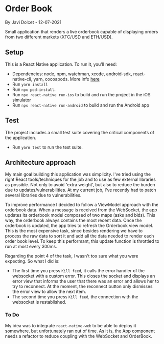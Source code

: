 # Order Book

By Javi Dolcet - 12-07-2021

Small application that renders a live orderbook capable of displaying orders from two different markets (XTC/USD and ETH/USD).

## Setup

This is a React Native application. To run it, you'll need:

- Dependencies: node, npm, watchman, xcode, android-sdk, react-native-cli, yarn, cocoapods. More info [here](https://reactnative.dev/docs/environment-setup)
- Run `yarn install`
- Run `npx pod-install`.
- Run `npx react-native run-ios` to build and run the project in the iOS simulator
- Run `npx react-native run-android` to build and run the Android app

## Test

The project includes a small test suite covering the critical components of the application.

- Run `yarn test` to run the test suite.

## Architecture approach

My main goal building this application was simplicity.
I've tried using the right React tools/techniques for the job and to use as few external libraries as possible.
Not only to avoid 'extra weight', but also to reduce the burden due to updates/vulnerabilities.
At my current job, I've recently had to patch several libraries due to vulnerabilities.

To improve performance I decided to follow a ViewModel approach with the orderbook data.
When a message is received from the WebSocket, the app updates its orderbook model composed of two maps (asks and bids).
This way, the orderbook always contains the most recent data.
Once the orderbook is updated, the app tries to refresh the Orderbook view model.
This is the most expensive task, since besides rendering we have to process the raw data to sort it and add all the data needed to render each order book level.
To keep this performant, this update function is throttled to run at most every 300ms.

Regarding the point 4 of the task, I wasn't too sure what you were expecting.
So what I did is:

- The first time you press `Kill feed`, it calls the error handler of the websocket with a custom error.
  This closes the socket and displays an error view that informs the user that there was an error and allows her to try to reconnect.
  At the moment, the reconnect button only dismisses the error view to allow the next item.
- The second time you press `Kill feed`, the connection with the websocket is restablished.

### To Do

My idea was to integrate `react-native-web` to be able to deploy it somewhere, but unfortunately ran out of time.
As it is, the App component needs a refactor to reduce coupling with the WebSocket and OrderBook.
